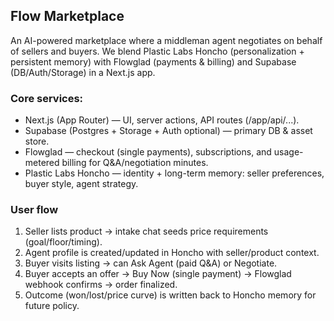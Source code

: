 ## Flow Marketplace
An AI-powered marketplace where a middleman agent negotiates on behalf of sellers and buyers.
We blend Plastic Labs Honcho (personalization + persistent memory) with Flowglad (payments & billing) and Supabase (DB/Auth/Storage) in a Next.js app.

### Core services:
- Next.js (App Router) — UI, server actions, API routes (/app/api/...).
- Supabase (Postgres + Storage + Auth optional) — primary DB & asset store.
- Flowglad — checkout (single payments), subscriptions, and usage-metered billing for Q&A/negotiation minutes.
- Plastic Labs Honcho — identity + long-term memory: seller preferences, buyer style, agent strategy.

### User flow
1. Seller lists product → intake chat seeds price requirements (goal/floor/timing).
2. Agent profile is created/updated in Honcho with seller/product context.
3. Buyer visits listing → can Ask Agent (paid Q&A) or Negotiate.
5. Buyer accepts an offer → Buy Now (single payment) → Flowglad webhook confirms → order finalized.
6. Outcome (won/lost/price curve) is written back to Honcho memory for future policy.

